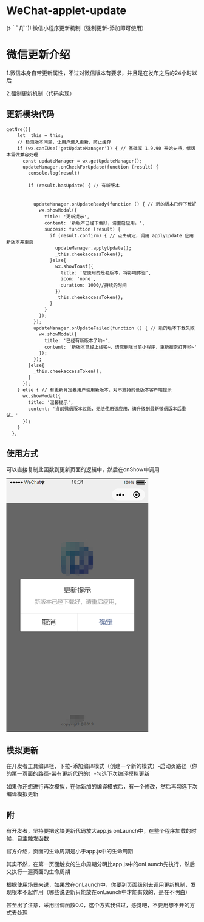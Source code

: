 # WeChat-applet-update
(ｷ｀ﾟДﾟ´)!!微信小程序更新机制（强制更新-添加即可使用）


# 微信更新介绍

1.微信本身自带更新属性，不过对微信版本有要求，并且是在发布之后的24小时以后


2.强制更新机制（代码实现）


## 更新模块代码


```
getNre(){
    let _this = this;
    // 检测版本问题，让用户进入更新，防止缓存
    if (wx.canIUse('getUpdateManager')) { // 基础库 1.9.90 开始支持，低版本需做兼容处理
      const updateManager = wx.getUpdateManager();
      updateManager.onCheckForUpdate(function (result) {
        console.log(result)
        
        if (result.hasUpdate) { // 有新版本
          

          updateManager.onUpdateReady(function () { // 新的版本已经下载好
            wx.showModal({
              title: '更新提示',
              content: '新版本已经下载好，请重启应用。',
              success: function (result) {
                if (result.confirm) { // 点击确定，调用 applyUpdate 应用新版本并重启
                  updateManager.applyUpdate();
                  _this.cheekaccessToken();
                }else{
                  wx.showToast({
                    title: '您使用的是老版本，将影响体验',
                    icon: 'none',
                    duration: 1000//持续的时间
                  })
                  _this.cheekaccessToken();
                }
              }
            });
          });
          updateManager.onUpdateFailed(function () { // 新的版本下载失败
            wx.showModal({
              title: '已经有新版本了哟~',
              content: '新版本已经上线啦~，请您删除当前小程序，重新搜索打开哟~'
            });
          });
        }else{
          _this.cheekaccessToken();
        }
      });
    } else { // 有更新肯定要用户使用新版本，对不支持的低版本客户端提示
      wx.showModal({
        title: '温馨提示',
        content: '当前微信版本过低，无法使用该应用，请升级到最新微信版本后重试。'
      });
    }
  },
  ```

  ## 使用方式


  可以直接复制此函数到更新页面的逻辑中，然后在onShow中调用


  ![image](https://github.com/Velg03961485/WeChat-applet-update/blob/master/img/v_1.png)


  ## 模拟更新

  在开发者工具编译栏，下拉-添加编译模式（创建一个新的模式）-启动页路径（你的第一页面的路径-带有更新代码的）-勾选下次编译模拟更新


  如果你还想进行再次模拟，在你新加的编译模式后，有一个修改，然后再勾选下次编译模拟更新



  ## 附

  有开发者，坚持要把这块更新代码放大app.js onLaunch中，在整个程序加载的时候，自主触发函数


  官方介绍，页面的生命周期是小于app.js中的生命周期


  其实不然，在第一页面触发的生命周期分明比app.js中的onLaunch先执行，然后又执行一遍页面的生命周期


  根据使用场景来说，如果放在onLaunch中，你要到页面级别去调用更新机制，发现根本不起作用（哪些说更新只能放在onLaunch中才能有效的，是在不明白）


  甚至出了注意，采用回调函数0.0，这个方式我试过，感觉吧，不要用想不开的方式去处理


  




